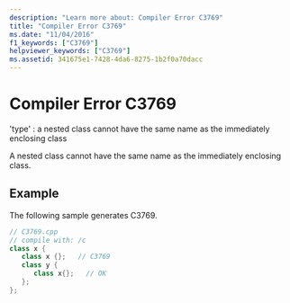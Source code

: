```yaml
---
description: "Learn more about: Compiler Error C3769"
title: "Compiler Error C3769"
ms.date: "11/04/2016"
f1_keywords: ["C3769"]
helpviewer_keywords: ["C3769"]
ms.assetid: 341675e1-7428-4da6-8275-1b2f0a70dacc
---
```

# Compiler Error C3769

'type' : a nested class cannot have the same name as the immediately enclosing class

A nested class cannot have the same name as the immediately enclosing class.

## Example

The following sample generates C3769.

```cpp
// C3769.cpp
// compile with: /c
class x {
   class x {};   // C3769
   class y {
      class x{};   // OK
   };
};
```
